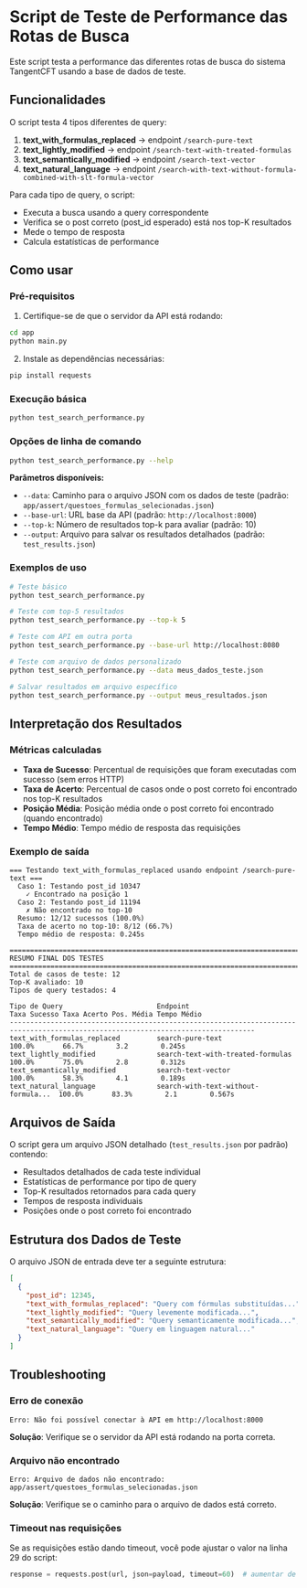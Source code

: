 # Script de Teste de Performance das Rotas de Busca

Este script testa a performance das diferentes rotas de busca do sistema TangentCFT usando a base de dados de teste.

## Funcionalidades

O script testa 4 tipos diferentes de query:

1. **text_with_formulas_replaced** → endpoint `/search-pure-text`
2. **text_lightly_modified** → endpoint `/search-text-with-treated-formulas`
3. **text_semantically_modified** → endpoint `/search-text-vector`
4. **text_natural_language** → endpoint `/search-with-text-without-formula-combined-with-slt-formula-vector`

Para cada tipo de query, o script:

- Executa a busca usando a query correspondente
- Verifica se o post correto (post_id esperado) está nos top-K resultados
- Mede o tempo de resposta
- Calcula estatísticas de performance

## Como usar

### Pré-requisitos

1. Certifique-se de que o servidor da API está rodando:

```bash
cd app
python main.py
```

2. Instale as dependências necessárias:

```bash
pip install requests
```

### Execução básica

```bash
python test_search_performance.py
```

### Opções de linha de comando

```bash
python test_search_performance.py --help
```

**Parâmetros disponíveis:**

- `--data`: Caminho para o arquivo JSON com os dados de teste (padrão: `app/assert/questoes_formulas_selecionadas.json`)
- `--base-url`: URL base da API (padrão: `http://localhost:8000`)
- `--top-k`: Número de resultados top-k para avaliar (padrão: 10)
- `--output`: Arquivo para salvar os resultados detalhados (padrão: `test_results.json`)

### Exemplos de uso

```bash
# Teste básico
python test_search_performance.py

# Teste com top-5 resultados
python test_search_performance.py --top-k 5

# Teste com API em outra porta
python test_search_performance.py --base-url http://localhost:8080

# Teste com arquivo de dados personalizado
python test_search_performance.py --data meus_dados_teste.json

# Salvar resultados em arquivo específico
python test_search_performance.py --output meus_resultados.json
```

## Interpretação dos Resultados

### Métricas calculadas

- **Taxa de Sucesso**: Percentual de requisições que foram executadas com sucesso (sem erros HTTP)
- **Taxa de Acerto**: Percentual de casos onde o post correto foi encontrado nos top-K resultados
- **Posição Média**: Posição média onde o post correto foi encontrado (quando encontrado)
- **Tempo Médio**: Tempo médio de resposta das requisições

### Exemplo de saída

```
=== Testando text_with_formulas_replaced usando endpoint /search-pure-text ===
  Caso 1: Testando post_id 10347
    ✓ Encontrado na posição 1
  Caso 2: Testando post_id 11194
    ✗ Não encontrado no top-10
  Resumo: 12/12 sucessos (100.0%)
  Taxa de acerto no top-10: 8/12 (66.7%)
  Tempo médio de resposta: 0.245s

================================================================================
RESUMO FINAL DOS TESTES
================================================================================
Total de casos de teste: 12
Top-K avaliado: 10
Tipos de query testados: 4

Tipo de Query                       Endpoint                             Taxa Sucesso Taxa Acerto Pos. Média Tempo Médio
----------------------------------------------------------------------------------------------------------------------------------
text_with_formulas_replaced         search-pure-text                     100.0%       66.7%        3.2        0.245s
text_lightly_modified               search-text-with-treated-formulas    100.0%       75.0%        2.8        0.312s
text_semantically_modified          search-text-vector                   100.0%       58.3%        4.1        0.189s
text_natural_language               search-with-text-without-formula...  100.0%       83.3%        2.1        0.567s
```

## Arquivos de Saída

O script gera um arquivo JSON detalhado (`test_results.json` por padrão) contendo:

- Resultados detalhados de cada teste individual
- Estatísticas de performance por tipo de query
- Top-K resultados retornados para cada query
- Tempos de resposta individuais
- Posições onde o post correto foi encontrado

## Estrutura dos Dados de Teste

O arquivo JSON de entrada deve ter a seguinte estrutura:

```json
[
  {
    "post_id": 12345,
    "text_with_formulas_replaced": "Query com fórmulas substituídas...",
    "text_lightly_modified": "Query levemente modificada...",
    "text_semantically_modified": "Query semanticamente modificada...",
    "text_natural_language": "Query em linguagem natural..."
  }
]
```

## Troubleshooting

### Erro de conexão

```
Erro: Não foi possível conectar à API em http://localhost:8000
```

**Solução**: Verifique se o servidor da API está rodando na porta correta.

### Arquivo não encontrado

```
Erro: Arquivo de dados não encontrado: app/assert/questoes_formulas_selecionadas.json
```

**Solução**: Verifique se o caminho para o arquivo de dados está correto.

### Timeout nas requisições

Se as requisições estão dando timeout, você pode ajustar o valor na linha 29 do script:

```python
response = requests.post(url, json=payload, timeout=60)  # aumentar de 30 para 60 segundos
```

